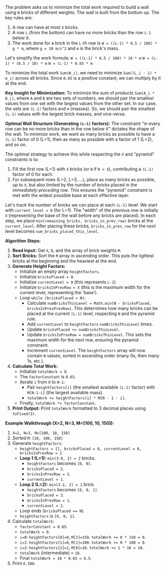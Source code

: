 The problem asks us to minimize the total work required to build a wall using `N` bricks of different weights. The wall is built from the bottom up. The key rules are:
1.  A row can have at most `X` bricks.
2.  A row `L` (from the bottom) can have no more bricks than the row `L-1` below it.
3.  The work done for a brick in the `L`-th row is `W = ((L-1) * 6.5 / 100) * g * m`, where `g = 10 m/s^2` and `m` is the brick's mass.

Let's simplify the work formula:
`W = ((L-1) * 6.5 / 100) * 10 * m`
`W = (L-1) * (6.5 / 10) * m`
`W = (L-1) * 0.65 * m`

To minimize the total work `Sum(W_i)`, we need to minimize `Sum((L_i - 1) * m_i)` across all bricks. Since `0.65` is a positive constant, we can multiply by it at the end.

**Key Insight for Minimization:**
To minimize the sum of products `Sum(A_i * B_i)`, where `A` and `B` are two sets of numbers, we should pair the smallest values from one set with the largest values from the other set. In our case, the sets are `(L-1)` factors and `m` (masses). So, we should pair the smallest `(L-1)` values with the largest brick masses, and vice-versa.

**Optimal Wall Structure (Generating `(L-1)` factors):**
The constraint "in every row can be no more bricks than in the row below it" dictates the shape of the wall. To minimize work, we want as many bricks as possible to have a `(L-1)` factor of 0 (L=1), then as many as possible with a factor of 1 (L=2), and so on.

The optimal strategy to achieve this while respecting the `X` and "pyramid" constraints is to:
1.  Fill the first row (L=1) with `X` bricks (or `N` if `N < X`), contributing a `(L-1)` factor of 0 for each.
2.  For subsequent rows (L=2, L=3, ...), place as many bricks as possible, up to `X`, but also limited by the number of bricks placed in the *immediately preceding row*. This ensures the "pyramid" constraint is met with the widest possible base at each effective layer.

Let's track the number of bricks we can place at each `(L-1)` level.
We start with `current_level = 0` (for L=1).
The "width" of the previous row is initially `X` (representing the base of the wall before any bricks are placed).
In each step, we place `min(remaining_bricks, bricks_in_prev_row)` bricks at the `current_level`. After placing these bricks, `bricks_in_prev_row` for the *next* level becomes `num_bricks_placed_this_level`.

**Algorithm Steps:**

1.  **Read Input:** Get `X`, `N`, and the array of brick weights `M`.
2.  **Sort Bricks:** Sort the `M` array in ascending order. This puts the lightest bricks at the beginning and the heaviest at the end.
3.  **Generate Height Factors:**
    *   Initialize an empty array `heightFactors`.
    *   Initialize `bricksPlaced = 0`.
    *   Initialize `currentLevel = 0` (this represents `L-1`).
    *   Initialize `bricksInPrevRow = X` (this is the maximum width for the current level, representing the 'base').
    *   Loop `while (bricksPlaced < N)`:
        *   Calculate `numBricksThisLevel = Math.min(N - bricksPlaced, bricksInPrevPrevRow)`. This determines how many bricks can be placed at the current `(L-1)` level, respecting `N` and the pyramid rule.
        *   Add `currentLevel` to `heightFactors` `numBricksThisLevel` times.
        *   Update `bricksPlaced += numBricksThisLevel`.
        *   Update `bricksInPrevRow = numBricksThisLevel`. This sets the maximum width for the *next* row, ensuring the pyramid constraint.
        *   Increment `currentLevel`.
    The `heightFactors` array will now contain `N` values, sorted in ascending order (many 0s, then many 1s, etc.).
4.  **Calculate Total Work:**
    *   Initialize `totalWork = 0`.
    *   The `factorConstant` is `0.65`.
    *   Iterate `i` from `0` to `N-1`:
        *   Pair `heightFactors[i]` (the smallest available `(L-1)` factor) with `M[N-1-i]` (the largest available mass).
        *   `totalWork += heightFactors[i] * M[N - 1 - i]`.
    *   Finally, `totalWork *= factorConstant`.
5.  **Print Output:** Print `totalWork` formatted to 3 decimal places using `toFixed(3)`.

**Example Walkthrough (X=2, N=3, M=[100, 10, 150]):**

1.  `X=2, N=3, M=[100, 10, 150]`
2.  Sorted `M`: `[10, 100, 150]`
3.  Generate `heightFactors`:
    *   `heightFactors = [], bricksPlaced = 0, currentLevel = 0, bricksInPrevRow = 2`
    *   **Loop 1 (L=1):** `min(3-0, 2) = 2` bricks.
        *   `heightFactors` becomes `[0, 0]`.
        *   `bricksPlaced = 2`.
        *   `bricksInPrevRow = 2`.
        *   `currentLevel = 1`.
    *   **Loop 2 (L=2):** `min(3-2, 2) = 1` brick.
        *   `heightFactors` becomes `[0, 0, 1]`.
        *   `bricksPlaced = 3`.
        *   `bricksInPrevRow = 1`.
        *   `currentLevel = 2`.
    *   Loop ends (`bricksPlaced == N`).
    *   `heightFactors` is `[0, 0, 1]`.
4.  Calculate `totalWork`:
    *   `factorConstant = 0.65`.
    *   `totalWork = 0`.
    *   `i=0`: `heightFactors[0]=0`, `M[2]=150`. `totalWork += 0 * 150 = 0`.
    *   `i=1`: `heightFactors[1]=0`, `M[1]=100`. `totalWork += 0 * 100 = 0`.
    *   `i=2`: `heightFactors[2]=1`, `M[0]=10`. `totalWork += 1 * 10 = 10`.
    *   `totalWork` (intermediate) = `10`.
    *   Final `totalWork = 10 * 0.65 = 6.5`.
5.  Print `6.500`.